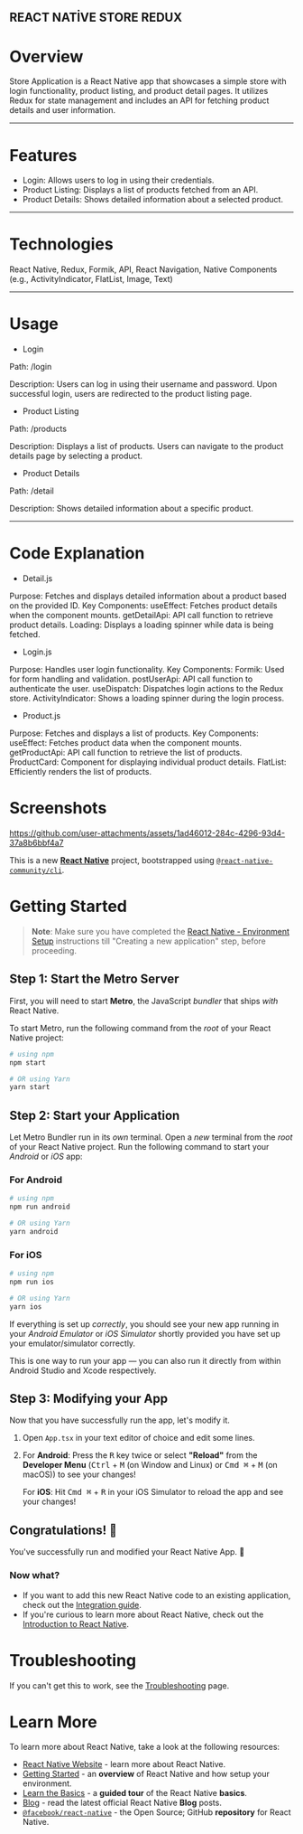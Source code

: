 REACT NATİVE STORE REDUX
--------------------------------

# Overview

Store Application is a React Native app that showcases a simple store with login functionality, product listing, and product detail pages. It utilizes Redux for state management and includes an API for fetching product details and user information.

-------------------------------------------------------------

# Features

- Login: Allows users to log in using their credentials.
- Product Listing: Displays a list of products fetched from an API.
- Product Details: Shows detailed information about a selected product.
- ------------------------

# Technologies

React Native,
Redux,
Formik,
API,
React Navigation,
Native Components (e.g., ActivityIndicator, FlatList, Image, Text)

------------------------------------
# Usage

* Login
  
Path: /login

Description: Users can log in using their username and password. Upon successful login, users are redirected to the product listing page.

* Product Listing
  
Path: /products

Description: Displays a list of products. Users can navigate to the product details page by selecting a product.

* Product Details
  
Path: /detail

Description: Shows detailed information about a specific product.

-----------------------------------------

# Code Explanation

* Detail.js
  
Purpose: Fetches and displays detailed information about a product based on the provided ID.
Key Components:
useEffect: Fetches product details when the component mounts.
getDetailApi: API call function to retrieve product details.
Loading: Displays a loading spinner while data is being fetched.

* Login.js
  
Purpose: Handles user login functionality.
Key Components:
Formik: Used for form handling and validation.
postUserApi: API call function to authenticate the user.
useDispatch: Dispatches login actions to the Redux store.
ActivityIndicator: Shows a loading spinner during the login process.

* Product.js
  
Purpose: Fetches and displays a list of products.
Key Components:
useEffect: Fetches product data when the component mounts.
getProductApi: API call function to retrieve the list of products.
ProductCard: Component for displaying individual product details.
FlatList: Efficiently renders the list of products.

# Screenshots



https://github.com/user-attachments/assets/1ad46012-284c-4296-93d4-37a8b6bbf4a7


This is a new [**React Native**](https://reactnative.dev) project, bootstrapped using [`@react-native-community/cli`](https://github.com/react-native-community/cli).

# Getting Started

>**Note**: Make sure you have completed the [React Native - Environment Setup](https://reactnative.dev/docs/environment-setup) instructions till "Creating a new application" step, before proceeding.

## Step 1: Start the Metro Server

First, you will need to start **Metro**, the JavaScript _bundler_ that ships _with_ React Native.

To start Metro, run the following command from the _root_ of your React Native project:

```bash
# using npm
npm start

# OR using Yarn
yarn start
```

## Step 2: Start your Application

Let Metro Bundler run in its _own_ terminal. Open a _new_ terminal from the _root_ of your React Native project. Run the following command to start your _Android_ or _iOS_ app:

### For Android

```bash
# using npm
npm run android

# OR using Yarn
yarn android
```

### For iOS

```bash
# using npm
npm run ios

# OR using Yarn
yarn ios
```

If everything is set up _correctly_, you should see your new app running in your _Android Emulator_ or _iOS Simulator_ shortly provided you have set up your emulator/simulator correctly.

This is one way to run your app — you can also run it directly from within Android Studio and Xcode respectively.

## Step 3: Modifying your App

Now that you have successfully run the app, let's modify it.

1. Open `App.tsx` in your text editor of choice and edit some lines.
2. For **Android**: Press the <kbd>R</kbd> key twice or select **"Reload"** from the **Developer Menu** (<kbd>Ctrl</kbd> + <kbd>M</kbd> (on Window and Linux) or <kbd>Cmd ⌘</kbd> + <kbd>M</kbd> (on macOS)) to see your changes!

   For **iOS**: Hit <kbd>Cmd ⌘</kbd> + <kbd>R</kbd> in your iOS Simulator to reload the app and see your changes!

## Congratulations! :tada:

You've successfully run and modified your React Native App. :partying_face:

### Now what?

- If you want to add this new React Native code to an existing application, check out the [Integration guide](https://reactnative.dev/docs/integration-with-existing-apps).
- If you're curious to learn more about React Native, check out the [Introduction to React Native](https://reactnative.dev/docs/getting-started).

# Troubleshooting

If you can't get this to work, see the [Troubleshooting](https://reactnative.dev/docs/troubleshooting) page.

# Learn More

To learn more about React Native, take a look at the following resources:

- [React Native Website](https://reactnative.dev) - learn more about React Native.
- [Getting Started](https://reactnative.dev/docs/environment-setup) - an **overview** of React Native and how setup your environment.
- [Learn the Basics](https://reactnative.dev/docs/getting-started) - a **guided tour** of the React Native **basics**.
- [Blog](https://reactnative.dev/blog) - read the latest official React Native **Blog** posts.
- [`@facebook/react-native`](https://github.com/facebook/react-native) - the Open Source; GitHub **repository** for React Native.
